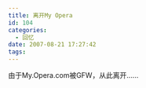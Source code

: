```yaml
---
title: 离开My Opera
id: 104
categories:
  - 回忆
date: 2007-08-21 17:27:42
tags:
---
```


由于My.Opera.com被GFW，从此离开&hellip;&hellip;